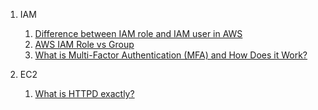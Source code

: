 1. IAM 
   1. [Difference between IAM role and IAM user in AWS
](https://stackoverflow.com/questions/46199680/difference-between-iam-role-and-iam-user-in-aws#:~:text=An%20IAM%20user%20has%20permanent,AWS%20service%20such%20as%20EC2.)
   2. [AWS IAM Role vs Group
](https://stackoverflow.com/questions/36991831/aws-iam-role-vs-group?noredirect=1&lq=1)
   3. [What is Multi-Factor Authentication (MFA) and How Does it Work?](https://www.onelogin.com/learn/what-is-mfa)

2. EC2
   1. [What is HTTPD exactly?
](https://stackoverflow.com/questions/34681936/what-is-httpd-exactly)

